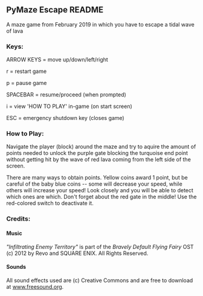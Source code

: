 ## PyMaze Escape README
A maze game from February 2019 in which you have to escape a tidal wave of lava

### Keys:

ARROW KEYS = move up/down/left/right

r = restart game

p = pause game

SPACEBAR = resume/proceed (when prompted)

i = view 'HOW TO PLAY' in-game (on start screen)

ESC = emergency shutdown key (closes game)

### How to Play:

Navigate the player (block) around the maze and try to aquire the amount of points needed to unlock the purple gate blocking the turquoise end point without getting hit by the wave of red lava coming from the left side of the screen.

There are many ways to obtain points. Yellow coins award 1 point, but be careful of the baby blue coins -- some will decrease your speed, while others will increase your speed! Look closely and you will be able to detect which ones are which. Don't forget about the red gate in the middle! Use the red-colored switch to deactivate it.

### Credits:

#### Music

_"Infiltrating Enemy Territory"_ is part of the _Bravely Default Flying Fairy_ OST (c) 2012 by Revo and SQUARE ENIX. All Rights Reserved.

#### Sounds

All sound effects used are (c) Creative Commons and are free to download at www.freesound.org.
